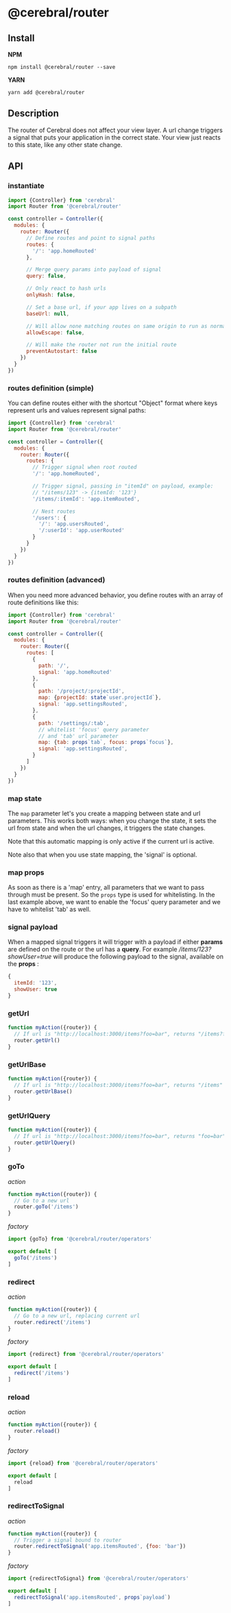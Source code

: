 # @cerebral/router

## Install
**NPM**

`npm install @cerebral/router --save`

**YARN**

`yarn add @cerebral/router`

## Description
The router of Cerebral does not affect your view layer. A url change triggers a signal that puts your application in the correct state. Your view just reacts to this state, like any other state change.

## API

### instantiate

```js
import {Controller} from 'cerebral'
import Router from '@cerebral/router'

const controller = Controller({
  modules: {
    router: Router({
      // Define routes and point to signal paths
      routes: {
        '/': 'app.homeRouted'
      },

      // Merge query params into payload of signal
      query: false,

      // Only react to hash urls
      onlyHash: false,

      // Set a base url, if your app lives on a subpath
      baseUrl: null,

      // Will allow none matching routes on same origin to run as normal
      allowEscape: false,

      // Will make the router not run the initial route
      preventAutostart: false
    })
  }
})
```

### routes definition (simple)

You can define routes either with the shortcut "Object" format where
keys represent urls and values represent signal paths:

```js
import {Controller} from 'cerebral'
import Router from '@cerebral/router'

const controller = Controller({
  modules: {
    router: Router({
      routes: {
        // Trigger signal when root routed
        '/': 'app.homeRouted',

        // Trigger signal, passing in "itemId" on payload, example:
        // "/items/123" -> {itemId: '123'}
        '/items/:itemId': 'app.itemRouted',

        // Nest routes
        '/users': {
          '/': 'app.usersRouted',
          '/:userId': 'app.userRouted'
        }
      }
    })
  }
})
```

### routes definition (advanced)

When you need more advanced behavior, you define routes with an array of
route definitions like this:

```js
import {Controller} from 'cerebral'
import Router from '@cerebral/router'

const controller = Controller({
  modules: {
    router: Router({
      routes: [
        {
          path: '/',
          signal: 'app.homeRouted'
        },
        {
          path: '/project/:projectId',
          map: {projectId: state`user.projectId`},
          signal: 'app.settingsRouted',
        },
        {
          path: '/settings/:tab',
          // whitelist 'focus' query parameter
          // and 'tab' url parameter
          map: {tab: props`tab`, focus: props`focus`},
          signal: 'app.settingsRouted',
        }
      ]
    })
  }
})
```

### map state

The `map` parameter let's you create a mapping between state and
url parameters. This works both ways: when you change the state, 
it sets the url from state and when the url changes, it triggers
the state changes.

Note that this automatic mapping is only active if the current url
is active.

Note also that when you use state mapping, the 'signal' is optional.

### map props

As soon as there is a 'map' entry, all parameters that we want to pass through must be present. So the `props` type is used for whitelisting. In the last example above, we want to enable the 'focus' query parameter
and we have to whitelist 'tab' as well.

### signal payload

When a mapped signal triggers it will trigger with a payload if either **params** are defined on the route or the url has a **query**. For example */items/123?showUser=true* will produce the following payload to the signal, available on the **props** :

```js
{
  itemId: '123',
  showUser: true
}
```

### getUrl
```js
function myAction({router}) {
  // If url is "http://localhost:3000/items?foo=bar", returns "/items?foo=bar"
  router.getUrl()
}
```

### getUrlBase
```js
function myAction({router}) {
  // If url is "http://localhost:3000/items?foo=bar", returns "/items"
  router.getUrlBase()
}
```

### getUrlQuery
```js
function myAction({router}) {
  // If url is "http://localhost:3000/items?foo=bar", returns "foo=bar"
  router.getUrlQuery()
}
```

### goTo
*action*
```js
function myAction({router}) {
  // Go to a new url
  router.goTo('/items')
}
```

*factory*
```js
import {goTo} from '@cerebral/router/operators'

export default [
  goTo('/items')
]
```

### redirect
*action*
```js
function myAction({router}) {
  // Go to a new url, replacing current url
  router.redirect('/items')
}
```

*factory*
```js
import {redirect} from '@cerebral/router/operators'

export default [
  redirect('/items')
]
```

### reload
*action*
```js
function myAction({router}) {
  router.reload()
}
```

*factory*
```js
import {reload} from '@cerebral/router/operators'

export default [
  reload
]
```


### redirectToSignal
*action*
```js
function myAction({router}) {
  // Trigger a signal bound to router
  router.redirectToSignal('app.itemsRouted', {foo: 'bar'})
}
```

*factory*
```js
import {redirectToSignal} from '@cerebral/router/operators'

export default [
  redirectToSignal('app.itemsRouted', props`payload`)
]
```

